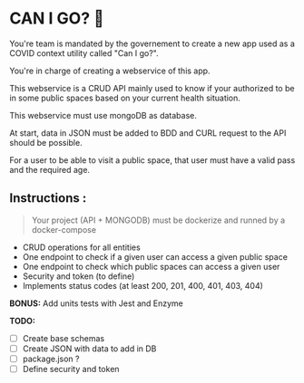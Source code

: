 # CAN I GO? 🤔

You're team is mandated by the governement to create a new app used as a COVID context utility called "Can I go?".

You're in charge of creating a webservice of this app.

This webservice is a CRUD API mainly used to know if your authorized to be in some public spaces based on your current health situation.

This webservice must use mongoDB as database.

At start, data in JSON must be added to BDD and CURL request to the API should be possible.

For a user to be able to visit a public space, that user must have a valid pass and the required age.

## Instructions :

> Your project (API + MONGODB) must be dockerize and runned by a
> docker-compose

- CRUD operations for all entities
- One endpoint to check if a given user can access a given public space
- One endpoint to check which public spaces can access a given user
- Security and token (to define)
- Implements status codes (at least 200, 201, 400, 401, 403, 404)

**BONUS:**
Add units tests with Jest and Enzyme

**TODO:**

- [ ] Create base schemas
- [ ] Create JSON with data to add in DB
- [ ] package.json ?
- [ ] Define security and token
